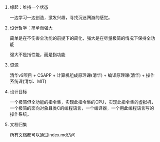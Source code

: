 1. 缘起：维持一个状态  

   一边学习一边创造，激发兴趣，寻找沉迷网游的感觉。

2. 设计哲学：简单而强大

   简单是在不伤害全功能的前提下的简化，强大是在尽量极简的情况下保持全功能

   强大不是指性能，而是指功能

3. 资源

   清华v9项目 + CSAPP + 计算机组成原理课(清华) + 编译原理课(清华) + 操作系统课(清华、MIT)

4. 设计目标

   一个极简但全功能的指令集，实现此指令集的CPU，实现此指令集的虚拟机，一个极简的面向对象且类C的编程语言，一个编译器，一个用此编程语言写的操作系统。

5. 文档归集

   所有文档都可以通过index.md访问
